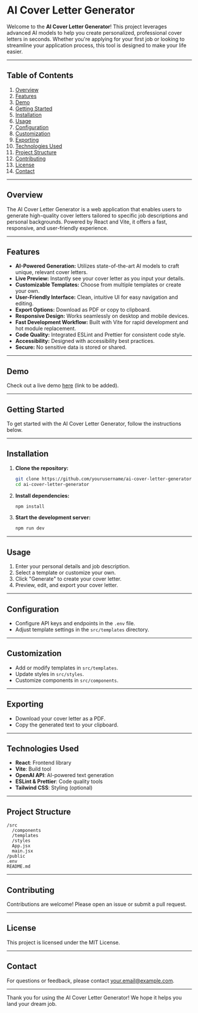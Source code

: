 # AI Cover Letter Generator

Welcome to the **AI Cover Letter Generator**! This project leverages advanced AI models to help you create personalized, professional cover letters in seconds. Whether you're applying for your first job or looking to streamline your application process, this tool is designed to make your life easier.

---

## Table of Contents

1. [Overview](#overview)
2. [Features](#features)
3. [Demo](#demo)
4. [Getting Started](#getting-started)
5. [Installation](#installation)
6. [Usage](#usage)
7. [Configuration](#configuration)
8. [Customization](#customization)
9. [Exporting](#exporting)
10. [Technologies Used](#technologies-used)
11. [Project Structure](#project-structure)
12. [Contributing](#contributing)
13. [License](#license)
14. [Contact](#contact)

---

## Overview

The AI Cover Letter Generator is a web application that enables users to generate high-quality cover letters tailored to specific job descriptions and personal backgrounds. Powered by React and Vite, it offers a fast, responsive, and user-friendly experience.

---

## Features

- **AI-Powered Generation:** Utilizes state-of-the-art AI models to craft unique, relevant cover letters.
- **Live Preview:** Instantly see your cover letter as you input your details.
- **Customizable Templates:** Choose from multiple templates or create your own.
- **User-Friendly Interface:** Clean, intuitive UI for easy navigation and editing.
- **Export Options:** Download as PDF or copy to clipboard.
- **Responsive Design:** Works seamlessly on desktop and mobile devices.
- **Fast Development Workflow:** Built with Vite for rapid development and hot module replacement.
- **Code Quality:** Integrated ESLint and Prettier for consistent code style.
- **Accessibility:** Designed with accessibility best practices.
- **Secure:** No sensitive data is stored or shared.

---

## Demo

Check out a live demo [here](#) (link to be added).

---

## Getting Started

To get started with the AI Cover Letter Generator, follow the instructions below.

---

## Installation

1. **Clone the repository:**
    ```bash
    git clone https://github.com/yourusername/ai-cover-letter-generator.git
    cd ai-cover-letter-generator
    ```

2. **Install dependencies:**
    ```bash
    npm install
    ```

3. **Start the development server:**
    ```bash
    npm run dev
    ```

---

## Usage

1. Enter your personal details and job description.
2. Select a template or customize your own.
3. Click "Generate" to create your cover letter.
4. Preview, edit, and export your cover letter.

---

## Configuration

- Configure API keys and endpoints in the `.env` file.
- Adjust template settings in the `src/templates` directory.

---

## Customization

- Add or modify templates in `src/templates`.
- Update styles in `src/styles`.
- Customize components in `src/components`.

---

## Exporting

- Download your cover letter as a PDF.
- Copy the generated text to your clipboard.

---

## Technologies Used

- **React**: Frontend library
- **Vite**: Build tool
- **OpenAI API**: AI-powered text generation
- **ESLint & Prettier**: Code quality tools
- **Tailwind CSS**: Styling (optional)

---

## Project Structure

```
/src
  /components
  /templates
  /styles
  App.jsx
  main.jsx
/public
.env
README.md
```

---

## Contributing

Contributions are welcome! Please open an issue or submit a pull request.

---

## License

This project is licensed under the MIT License.

---

## Contact

For questions or feedback, please contact [your.email@example.com](mailto:adeshbhongale03@gmail.com).

---

Thank you for using the AI Cover Letter Generator! We hope it helps you land your dream job.
